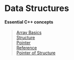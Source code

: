 # Data Structures

#### Essential C++ concepts
> [Array Basics](https://github.com/arpitbaheti2002/Data-Structures-and-Algirithms/blob/main/Data-Structures/cpp-concepts/1_array-basics.cpp)  
> [Structure](https://github.com/arpitbaheti2002/Data-Structures-and-Algirithms/blob/main/Data-Structures/cpp-concepts/2_structure.cpp)  
> [Pointer](https://github.com/arpitbaheti2002/Data-Structures-and-Algirithms/blob/main/Data-Structures/cpp-concepts/3_pointer.cpp)  
> [Reference](https://github.com/arpitbaheti2002/Data-Structures-and-Algirithms/blob/main/Data-Structures/cpp-concepts/4_reference.cpp)   
> [Pointer of Structure](https://github.com/arpitbaheti2002/Data-Structures-and-Algirithms/blob/main/Data-Structures/cpp-concepts/5_pointer_to_structure.cpp)   
